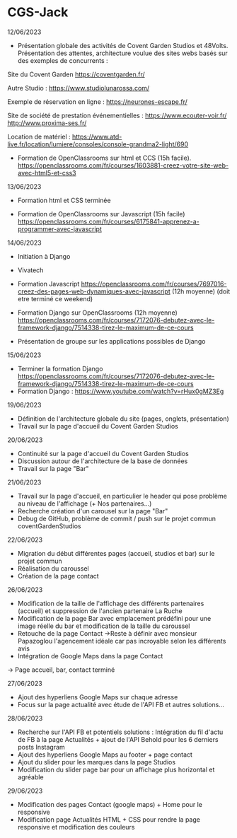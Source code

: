 # CGS-Jack

12/06/2023
- Présentation globale des activités de Covent Garden Studios et 48Volts. Présentation des attentes, architecture voulue des sites webs basés sur des exemples de concurrents :

Site du Covent Garden
https://coventgarden.fr/

Autre Studio :
https://www.studiolunarossa.com/

Exemple de réservation en ligne :
https://neurones-escape.fr/

Site de société de prestation événementielles :
https://www.ecouter-voir.fr/
http://www.proxima-ses.fr/

Location de matériel :
https://www.atd-live.fr/location/lumiere/consoles/console-grandma2-light/690

- Formation de OpenClassrooms sur html et CCS (15h facile).
https://openclassrooms.com/fr/courses/1603881-creez-votre-site-web-avec-html5-et-css3

13/06/2023
- Formation html et CSS terminée

- Formation de OpenClassrooms sur Javascript (15h facile)
https://openclassrooms.com/fr/courses/6175841-apprenez-a-programmer-avec-javascript

14/06/2023
- Initiation à Django
- Vivatech
- Formation Javascript 
https://openclassrooms.com/fr/courses/7697016-creez-des-pages-web-dynamiques-avec-javascript (12h moyenne) (doit etre terminé ce weekend)

- Formation Django sur OpenClassrooms (12h moyenne)
https://openclassrooms.com/fr/courses/7172076-debutez-avec-le-framework-django/7514338-tirez-le-maximum-de-ce-cours
- Présentation de groupe sur les applications possibles de Django

15/06/2023
- Terminer la formation Django
https://openclassrooms.com/fr/courses/7172076-debutez-avec-le-framework-django/7514338-tirez-le-maximum-de-ce-cours
- Formation Django :
https://www.youtube.com/watch?v=rHux0gMZ3Eg

19/06/2023
- Définition de l'architecture globale du site (pages, onglets, présentation)
- Travail sur la page d'accueil du Covent Garden Studios

20/06/2023
- Continuité sur la page d'accueil du Covent Garden Studios
- Discussion autour de l'architecture de la base de données
- Travail sur la page "Bar"

21/06/2023
- Travail sur la page d'accueil, en particulier le header qui pose problème au niveau de l'affichage (+ Nos partenaires...)
- Recherche création d'un carousel sur la page "Bar" 
- Debug de GitHub, problème de commit / push sur le projet commun coventGardenStudios

22/06/2023
- Migration du début différentes pages (accueil, studios et bar) sur le projet commun
- Réalisation du caroussel
- Création de la page contact

26/06/2023
- Modification de la taille de l'affichage des différents partenaires (accueil) et suppression de l'ancien partenaire La Ruche
- Modification de la page Bar avec emplacement prédéfini pour une image réelle du bar et modification de la taille du caroussel
- Retouche de la page Contact ->Reste à définir avec monsieur Papazoglou l'agencement idéale car pas incroyable selon les différents avis
- Intégration de Google Maps dans la page Contact

-> Page accueil, bar, contact terminé

27/06/2023
- Ajout des hyperliens Google Maps sur chaque adresse
- Focus sur la page actualité avec étude de l'API FB et autres solutions...

28/06/2023
- Recherche sur l'API FB et potentiels solutions : Intégration du fil d'actu de FB à la page Actualités + ajout de l'API Behold pour les 6 derniers posts Instagram
- Ajout des hyperliens Google Maps au footer + page contact
- Ajout du slider pour les marques dans la page Studios
- Modification du slider page bar pour un affichage plus horizontal et agréable

29/06/2023
- Modification des pages Contact (google maps) + Home pour le responsive 
- Modification page Actualités HTML + CSS pour rendre la page responsive et modification des couleurs

